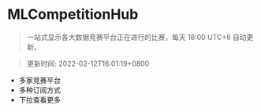 # MLCompetitionHub

> 一站式显示各大数据竞赛平台正在进行的比赛，每天 16:00 UTC+8 自动更新。
  
> 更新时间: 2022-02-12T16:01:19+0800 

* 多家竞赛平台
* 多种订阅方式
* 下拉查看更多